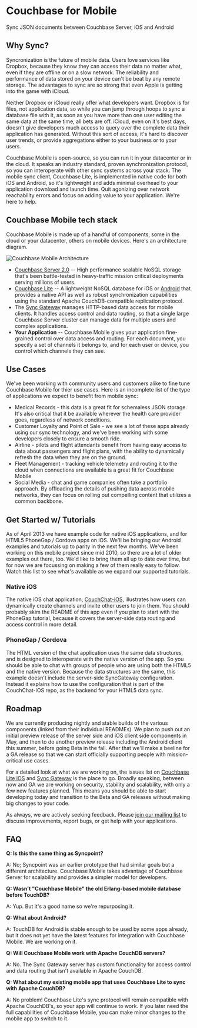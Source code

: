 Couchbase for Mobile
======

Sync JSON documents between Couchbase Server, iOS and Android

## Why Sync?

Syncronization is the future of mobile data. Users love services like Dropbox, because they know they can access their data no matter what, even if they are offline or on a slow network. The reliability and performance of data stored on your device can't be beat by any remote storage. The advantages to sync are so strong that even Apple is getting into the game with iCloud.

Neither Dropbox or iCloud really offer what developers want. Dropbox is for files, not application data, so while you can jump through hoops to sync a database file with it, as soon as you have more than one user editing the same data at the same time, all bets are off. iCloud, even on it's best days, doesn't give developers much access to query over the complete data their application has generated. Without this sort of access, it's hard to discover user trends, or provide aggregations either to your business or to your users.

Couchbase Mobile is open-source, so you can run it in your datacenter or in the cloud. It speaks an industry standard, proven synchronization protocol, so you can interoperate with other sync systems across your stack. The mobile sync client, Couchbase Lite, is implemented in native code for both iOS and Android, so it's lightweight and adds minimal overhead to your application download and launch time. Quit agonizing over network reachability errors and focus on adding value to your application. We're here to help.

## Couchbase Mobile tech stack

Couchbase Mobile is made up of a handful of components, some in the cloud or your datacenter, others on mobile devices. Here's an architecture diagram.

![Couchbase Mobile Architecture](http://jchris.ic.ht/files/slides/mobile-arch.png)

* [Couchbase Server 2.0](http://www.couchbase.com/couchbase-server/overview) -- High performance scalable NoSQL storage that's been battle-tested in heavy-traffic mission critical deployments serving millions of users.
* [Couchbase Lite](https://github.com/couchbase/couchbase-lite-ios) -- A lightweight NoSQL database for iOS or [Android](https://github.com/couchbaselabs/TouchDB-Android) that provides a native API as well as robust synchronization capabilities using the standard Apache CouchDB-compatible replication protocol.
* The [Sync Gateway](https://github.com/couchbaselabs/sync_gateway) manages HTTP-based data access for mobile clients. It handles access control and data routing, so that a single large Couchbase Server cluster can manage data for multiple users and complex applications.
* **Your Application** -- Couchbase Mobile gives your application fine-grained control over data access and routing. For each document, you specify a set of channels it belongs to, and for each user or device, you control which channels they can see.

## Use Cases

We've been working with community users and customers alike to fine tune Couchbase Mobile for thier use cases. Here is an incomplete list of the type of applications we expect to benefit from mobile sync:

* Medical Records - this data is a great fit for schemaless JSON storage. It's also critical that it be available wherever the health care provider goes, regardless of network conditions.
* Customer Loyalty and Point of Sale - we see a lot of these apps already using our sync technology, and we've been working with some developers closely to ensure a smooth ride.
* Airline - pilots and flight attendants benefit from having easy access to data about passengers and flight plans, with the ability to dynamically refresh the data when they are on the ground.
* Fleet Management - tracking vehicle telemetry and routing it to the cloud when connections are available is a great fit for Couchbase Mobile
* Social Media - chat and game companies often take a portfolio approach. By offloading the details of pushing data across mobile networks, they can focus on rolling out compelling content that utilizes a common backbone.

## Get Started w/ Tutorials

As of April 2013 we have example code for native iOS applications, and for HTML5 PhoneGap / Cordova apps on iOS. We'll be bringing our Android examples and tutorials up to parity in the next few months. We've been working on this mobile project since mid 2010, so there are a lot of older examples out there, too. We'd like to bring them all up to date over time, but for now we are focussing on making a few of them really easy to follow. Watch this list to see what's available as we expand our supported tutorials.

### Native iOS

The native iOS chat application, [CouchChat-iOS](https://github.com/couchbaselabs/CouchChat-iOS), illustrates how users can dynamically create channels and invite other users to join them. You should probably skim the README of this app even if you plan to start with the PhoneGap tutorial, because it covers the server-side data routing and access control in more detail.

### PhoneGap / Cordova

The HTML version of the chat application uses the same data structures, and is designed to interoperate with the native version of the app. So you should be able to chat with groups of people who are using both the HTML5 and the native version. Because the data structures are the same, this example doesn't include the server-side SyncGateway configuration. Instead it explains how to use the configuration that is part of the CouchChat-iOS repo, as the backend for your HTML5 data sync.

## Roadmap

We are currently producing nightly and stable builds of the various components (linked from their individual READMEs). We plan to push out an initial preview release of the server side and iOS client side components in May, and then to do another preview release including the Android client this summer, before going Beta in the fall. After that we'll make a beeline for a GA release so that we can start officially supporting people with mission-critical use cases.

For a detailed look at what we are working on, the issues list on [Couchbase Lite iOS](https://github.com/couchbase/couchbase-lite-ios/issues) and [Sync Gateway](https://github.com/couchbaselabs/sync_gateway/issues) is the place to go. Broadly speaking, between now and GA we are working on security, stability and scalability, with only a few new features planned. This means you should be able to start developing today and transition to the Beta and GA releases without making big changes to your code.

As always, we are actively seeking feedback. Please [join our mailing list](https://groups.google.com/forum/#!forum/mobile-couchbase) to discuss improvements, report bugs, or get help with your applications.


## FAQ

**Q: Is this the same thing as Syncpoint?**

A: No; Syncpoint was an earlier prototype that had similar goals but a different architecture. Couchbase Mobile takes advantage of Couchbase Server for scalability and provides a simpler model for developers.

**Q: Wasn't "Couchbase Mobile" the old Erlang-based mobile database before TouchDB?**

A: Yup. But it's a good name so we're repurposing it.

**Q: What about Android?**

A: TouchDB for Android is stable enough to be used by some apps already, but it does not yet have the latest features for integration with Couchbase Mobile. We are working on it.

**Q: Will Couchbase Mobile work with Apache CouchDB servers?**

A: No. The Sync Gateway server has custom functionality for access control and data routing that isn't available in Apache CouchDB.

**Q: What about my existing mobile app that uses Couchbase Lite to sync with Apache CouchDB?**

A: No problem! Couchbase Lite's sync protocol will remain compatible with Apache CouchDB's, so your app will continue to work. If you later need the full capabilities of Couchbase Mobile, you can make minor changes to the mobile app to switch to it.
